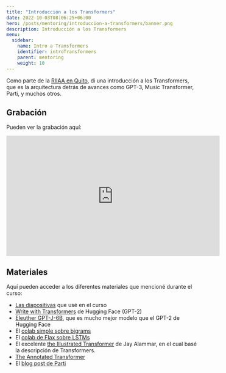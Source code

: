 ```yaml
---
title: "Introducción a los Transformers"
date: 2022-10-03T08:06:25+06:00
hero: /posts/mentoring/introduccion-a-transformers/banner.png
description: Introducción a los Transformers
menu:
  sidebar:
    name: Intro a Transformers
    identifier: introTransformers
    parent: mentoring
    weight: 10
---
```


Como parte de la [RIIAA en Quito](https://www.riiaa.org/riiaa5-quito), di una introducción a los Transformers, que es la arquitectura detrás de avances como GPT-3, Music Transformer, Parti, y muchos otros.

## Grabación

Pueden ver la grabación aquí:

<center>
<iframe width="560" height="315" src="https://www.youtube.com/embed/W28CACYxnus" title="YouTube video player" frameborder="0" allow="accelerometer; autoplay; clipboard-write; encrypted-media; gyroscope; picture-in-picture" allowfullscreen></iframe>
</center>


## Materiales

Aquí pueden acceder a los diferentes materiales que mencioné durante el curso:
-  [Las diapositivas](https://docs.google.com/presentation/d/1nvUn5w1e01bzjFtuaZ50SZb773QEqxgwzlCa-X7XrfY/edit?usp=sharing) que usé en el curso
-  [Write with Transformers](https://transformer.huggingface.co/) de Hugging Face (GPT-2)
- [Eleuther GPT-J-6B](https://6b.eleuther.ai/), que es mucho mejor modelo que el GPT-2 de Hugging Face
- El [colab simple sobre bigrams](https://colab.research.google.com/drive/1psXc1nRmPCY6H7o7bBEY7ZvP68vZSVnN?usp=sharing)
- El [colab de Flax sobre LSTMs](https://colab.research.google.com/github/google/flax/blob/main/examples/seq2seq/seq2seq.ipynb)
- El excelente [the Illustrated Transformer](https://jalammar.github.io/illustrated-transformer/) de Jay Alammar, en el cual basé la descripción de Transformers.
- [The Annotated Transformer](http://nlp.seas.harvard.edu/annotated-transformer/)
- El [blog post de Parti](https://parti.research.google/)
